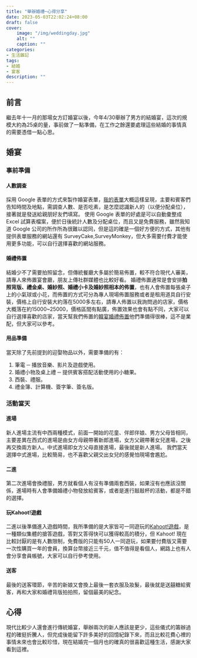 ```yaml
---
title: "舉辦婚禮─心得分享"
date: 2023-05-03T22:02:24+08:00
draft: false
cover:
    image: "/img/weddingday.jpg"
    alt: ""
    caption: ""
categories: 
- 生活雜記
tags: 
- 結婚
- 宴客
description: ""
---
```

## 前言
繼去年十一月的那場女方訂婚宴以後，今年4/30舉辦了男方的結婚宴，這次的規模大約為25桌的量，事前做了一點準備，在工作之餘還要處理這些結婚的事情真的需要憑借一點心思。
## 婚宴
### 事前準備
#### 人數調查
採用 Google 表單的方式來製作婚宴表單，[我的表單](https://forms.gle/c7kNNuMyrx6SQSjw6)大概這樣呈現，主要和賓客們告知時間及地點，需調查人數、是否吃素，是怎麼認識新人的（以便分配桌位），接著就是發送給親朋好友們填寫。
使用 Google 表單的好處是可以自動彙整成 Excel 試算表檔案，便於日後統計人數及分配桌位，而且又是免費服務，雖然我知道 Google 公司的所作所為很難以認同，但是這的確是一個好方便的方式，其他有提供表單服務的網站還有 SurveyCake,SurveyMonkey，但大多需要付費才能使用更多功能，可以自行選擇喜歡的網站服務。
#### 婚禮佈置
結婚少不了需要拍照留念，但傳統餐廳大多屬於簡易佈置，較不符合現代人審美，請專人來佈置宴會廳，朋友上傳社群媒體也比較好看。
婚禮佈置通常是會安排**拍照背版、禮金桌、婚紗照、婚禮小卡及婚紗照相本的佈置**，也有人會佈置每張桌子上的小氣球或小花，而佈置的方式可分為專人現場佈置服務或者是租用道具自行安裝，價格上自行安裝大約落在5000多左右，請專人佈置以我詢問過的店家，價格大概落在約15000~25000，價格區間有點廣，佈置效果也會有點不同，大家可以自行選擇喜歡的店家，當天幫我們佈置的[韓宴婚禮佈置](https://www.facebook.com/profile.php?id=100063698213696)他們準備得很棒，這不是業配，但大家可以參考。
#### 用品準備
當天除了先前提到的迎娶物品以外，需要準備的有：
1. 筆電 ─ 播放音樂、影片及遊戲使用。
2. 婚禮小物及桌上禮 ─ 提供賓客搭配活動使用的小糖果。
3. 西裝、禮服。
4. 禮金簿、計算機、簽字筆、簽名版。
### 活動當天
#### 進場
新人進場主流有中西兩種模式，前面一開始的花童、伴郎伴娘、男方父母皆相同，主要差異在西式的進場是由女方母親帶著新郎進場，女方父親帶著女兒進場，之後再交換兩方新人。中式進場即女方父母直接進場，最後就是新人進場。
我們當天選擇中式進場，比較簡易，也不喜歡父親交出女兒的感覺怕現場會尷尬。
#### 二進
第二次進場會換禮服，男方就看個人有沒有準備兩套西裝，如果沒有也應該沒關係，進場時有人會準備婚禮小物發放給賓客，或者是進行敲敲杯的活動，都是不錯的選擇。
#### 玩Kahoot!遊戲
二進以後準備進入遊戲時間，我所準備的是大家皆可一同遊玩的[Kahoot!遊戲](https://create.kahoot.it/details/8f154964-ab47-4361-8d2f-ba5769277786)，是一種類似集體的搶答遊戲，答對又答得快可以獲得較高的積分，但 Kahoot! 現在比較討厭的是有人數限制，免費版的只能有50人一同遊玩，如果要付費版又需要一次性購買一年的會員，換算台幣接近三千元，值不值得是看個人，網路上也有人會分享會員帳號，大家可以自行參考使用。
#### 送客
最後的送客環節，辛苦的新娘又會換上最後一套衣服及妝髮，最後就是送囍糖給賓客，再和大家和婚禮背版拍拍照，留個最美的紀念。
## 心得
現代比較少人還會進行傳統婚宴，舉辦兩次的新人應該是更少，這些儀式的籌辦過程的確挺折騰人，但完成後能留下許多美好的回憶紀錄下來，而且比較花費心裡的事情未來也會比較珍惜，現在結婚完一個月也的確真的很喜歡這種生活，感謝大家看到這裡。